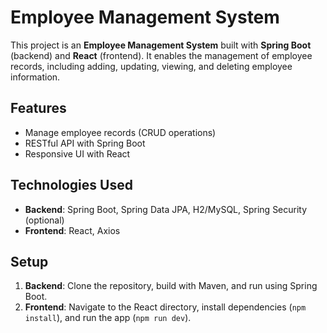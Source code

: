 # Employee Management System

This project is an **Employee Management System** built with **Spring Boot** (backend) and **React** (frontend). It enables the management of employee records, including adding, updating, viewing, and deleting employee information.

## Features
- Manage employee records (CRUD operations)
- RESTful API with Spring Boot
- Responsive UI with React

## Technologies Used
- **Backend**: Spring Boot, Spring Data JPA, H2/MySQL, Spring Security (optional)
- **Frontend**: React, Axios

## Setup
1. **Backend**: Clone the repository, build with Maven, and run using Spring Boot.
2. **Frontend**: Navigate to the React directory, install dependencies (`npm install`), and run the app (`npm run dev`).

